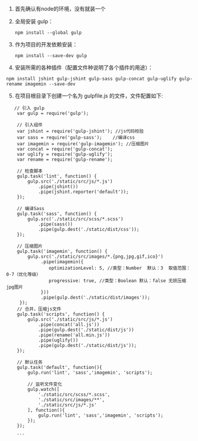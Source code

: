 <!--
 * @Description: 
 * @Author: Damon.chen
 * @LastEditors: Damon.chen
 * @Date: 2019-04-04 11:25:41
 * @LastEditTime: 2019-04-04 11:30:41
 -->
1. 首先确认有node的环境，没有就装一个
    
2. 全局安装 gulp：
    ```
    npm install --global gulp
     ```   
3. 作为项目的开发依赖安装：
    ```
    npm install --save-dev gulp
    ```
4. 安装所需的各种插件（配置文件种说明了各个插件的用途）：
```
npm install jshint gulp-jshint gulp-sass gulp-concat gulp-uglify gulp-rename imagemin --save-dev
```
    
5. 在项目根目录下创建一个名为 gulpfile.js 的文件，文件配置如下:


```
   // 引入 gulp
    var gulp = require('gulp'); 
    
    // 引入组件
    var jshint = require('gulp-jshint'); //js代码校验 
    var sass = require('gulp-sass');    //编译css
    var imagemin = require('gulp-imagemin'); //压缩图片
    var concat = require('gulp-concat');
    var uglify = require('gulp-uglify');
    var rename = require('gulp-rename');    
    
    // 检查脚本
    gulp.task('lint', function() {
        gulp.src('./static/src/js/*.js')
            .pipe(jshint())
            .pipe(jshint.reporter('default'));
    });
    
    // 编译Sass
    gulp.task('sass', function() {
        gulp.src('./static/src/scss/*.scss')
            .pipe(sass())
            .pipe(gulp.dest('./static/dist/css'));
    });
    
    // 压缩图片
    gulp.task('imagemin', function() {
        gulp.src('./static/src/images/*.{png,jpg,gif,ico}')
             .pipe(imagemin({
                optimizationLevel: 5, //类型：Number  默认：3  取值范围：0-7（优化等级）
                progressive: true, //类型：Boolean 默认：false 无损压缩jpg图片
             }))
             .pipe(gulp.dest('./static/dist/images'));
     });
    // 合并，压缩js文件
    gulp.task('scripts', function() {
        gulp.src('./static/src/js/*.js')
            .pipe(concat('all.js'))
            .pipe(gulp.dest('./static/dist/js'))
            .pipe(rename('all.min.js'))
            .pipe(uglify())
            .pipe(gulp.dest('./static/dist/js'));
    });
    
    // 默认任务
    gulp.task('default', function(){
        gulp.run('lint', 'sass','imagemin', 'scripts');
    
        // 监听文件变化
        gulp.watch([
            './static/src/scss/*.scss',
            './static/src/images/**',
            './static/src/js/*.js'
        ], function(){
            gulp.run('lint', 'sass','imagemin', 'scripts');
        });
    });
    
    ```

